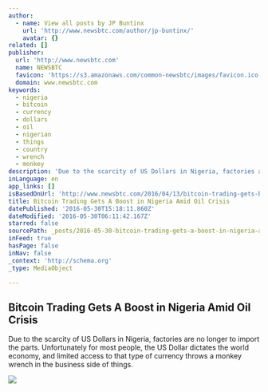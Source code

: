 ```yaml
---
author:
  - name: View all posts by JP Buntinx
    url: 'http://www.newsbtc.com/author/jp-buntinx/'
    avatar: {}
related: []
publisher:
  url: 'http://www.newsbtc.com'
  name: NEWSBTC
  favicon: 'https://s3.amazonaws.com/common-newsbtc/images/favicon.ico'
  domain: www.newsbtc.com
keywords:
  - nigeria
  - bitcoin
  - currency
  - dollars
  - oil
  - nigerian
  - things
  - country
  - wrench
  - monkey
description: 'Due to the scarcity of US Dollars in Nigeria, factories are no longer to import the parts. Unfortunately for most people, the US Dollar dictates the world economy, and limited access to that type of currency throws a monkey wrench in the business side of things.'
inLanguage: en
app_links: []
isBasedOnUrl: 'http://www.newsbtc.com/2016/04/13/bitcoin-trading-gets-boost-nigeria-amid-oil-crisis/'
title: Bitcoin Trading Gets A Boost in Nigeria Amid Oil Crisis
datePublished: '2016-05-30T15:18:11.860Z'
dateModified: '2016-05-30T06:11:42.167Z'
starred: false
sourcePath: _posts/2016-05-30-bitcoin-trading-gets-a-boost-in-nigeria-amid-oil-crisis.md
inFeed: true
hasPage: false
inNav: false
_context: 'http://schema.org'
_type: MediaObject

---
```

<article style=""><h1>Bitcoin Trading Gets A Boost in Nigeria Amid Oil Crisis</h1><p>Due to the scarcity of US Dollars in Nigeria, factories are no longer to import the parts. Unfortunately for most people, the US Dollar dictates the world economy, and limited access to that type of currency throws a monkey wrench in the business side of things.</p><img src="http://s3.amazonaws.com/main-newsbtc-images/2016/04/13102456/shutterstock_251257108.jpg" /></article>